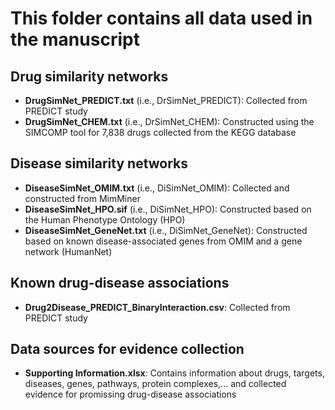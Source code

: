 # This folder contains all data used in the manuscript
## Drug similarity networks
- **DrugSimNet_PREDICT.txt** (i.e., DrSimNet_PREDICT): Collected from PREDICT study
- **DrugSimNet_CHEM.txt** (i.e., DrSimNet_CHEM): Constructed using the SIMCOMP tool for 7,838 drugs collected from the KEGG database
## Disease similarity networks
- **DiseaseSimNet_OMIM.txt** (i.e., DiSimNet_OMIM): Collected and constructed from MimMiner
- **DiseaseSimNet_HPO.sif** (i.e., DiSimNet_HPO): Constructed based on the Human Phenotype Ontology (HPO)
- **DiseaseSimNet_GeneNet.txt** (i.e., DiSimNet_GeneNet): Constructed based on known disease-associated genes from OMIM and a gene network (HumanNet)

## Known drug-disease associations
- **Drug2Disease_PREDICT_BinaryInteraction.csv**: Collected from PREDICT study

## Data sources for evidence collection
- **Supporting Information.xlsx**: Contains information about drugs, targets, diseases, genes, pathways, protein complexes,... and collected evidence for promissing drug-disease associations
